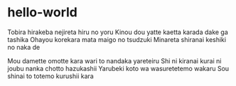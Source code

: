 # hello-world
Tobira hirakeba nejireta hiru no yoru
Kinou dou yatte kaetta karada dake ga tashika
Ohayou korekara mata maigo no tsudzuki
Minareta shiranai keshiki no naka de

Mou damette omotte kara wari to nandaka yareteiru
Shi ni kiranai kurai ni joubu nanka chotto hazukashii
Yarubeki koto wa wasuretetemo wakaru
Sou shinai to totemo kurushii kara

